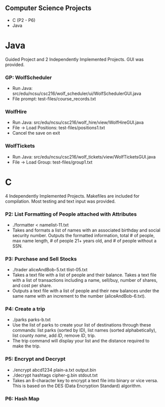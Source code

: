 ## Computer Science Projects
* C (P2 - P6)
* Java

# Java
Guided Project and 2 Independently Implemented Projects. GUI was provided.

### GP: WolfScheduler
* Run Java: src/edu/ncsu/csc216/wolf_scheduler/ui/WolfSchedulerGUI.java
* File prompt: test-files/course_records.txt

### WolfHire
* Run Java: src/edu/ncsu/csc216/wolf_hire/view/WolfHireGUI.java
* File -> Load Positions: test-files/positions1.txt
* Cancel the save on exit

### WolfTickets
* Run Java: src/edu/ncsu/csc216/wolf_tickets/view/WolfTicketsGUI.java
* File -> Load Group: test-files/group1.txt

# C
4 Independently Implemented Projects. Makefiles are included for compilation. Most testing and text input was provided.

### P2: List Formatting of People attached with Attributes 
* ./formatter < namelist-11.txt
* Takes and formats a list of names with an associated birthday and social security number. Outputs the formatted information, total # of people, max name length, # of people 21+ years old, and # of people without a SSN.

### P3: Purchase and Sell Stocks
* ./trader aliceAndBob-5.txt tlist-05.txt
* Takes a text file with a list of people and their balance. Takes a text file with a list of transactions including a name, sell/buy, number of shares, and cost per share.
* Outputs a text file with a list of people and their new balances under the same name with an increment to the number (aliceAndBob-6.txt).

### P4: Create a trip
* ./parks parks-b.txt
* Use the list of parks to create your list of destinations through these commands: list parks (sorted by ID), list names (sorted alphabetically), list county _name_, add _ID_, remove _ID_, trip.
* The trip command will display your list and the distance required to make the trip.

### P5: Encrypt and Decrypt
* ./encrypt abcd1234 plain-a.txt output.bin
* ./decrypt hashtags cipher-g.bin stdout.txt
* Takes an 8-character key to encrypt a text file into binary or vice versa. This is based on the DES (Data Encryption Standard) algorithm.

### P6: Hash Map
